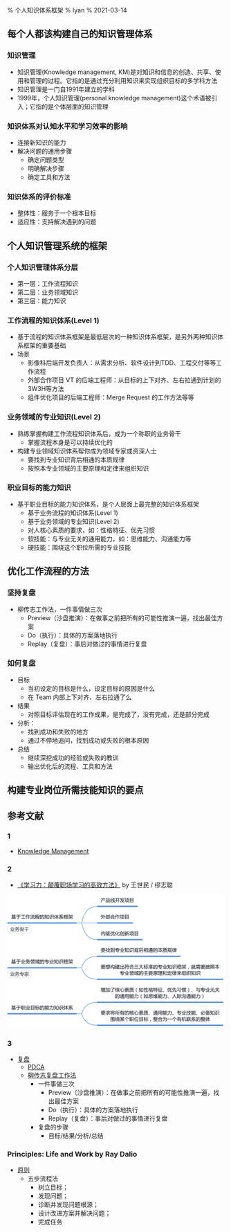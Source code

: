 % 个人知识体系框架
% lyan
% 2021-03-14

## 每个人都该构建自己的知识管理体系

### 知识管理

- 知识管理(Knowledge management, KM)是对知识和信息的创造、共享、使用和管理的过程。它指的是通过充分利用知识来实现组织目标的多学科方法
- 知识管理是一门自1991年建立的学科
- 1999年，个人知识管理(personal knowledge management)这个术语被引入；它指的是个体层面的知识管理

### 知识体系对认知水平和学习效率的影响

- 连接新知识的能力
- 解决问题的通用步骤
  - 确定问题类型
  - 明确解决步骤
  - 确定工具和方法

### 知识体系的评价标准

- 整体性：服务于一个根本目标
- 适应性：支持解决遇到的问题

## 个人知识管理系统的框架

### 个人知识管理体系分层

- 第一层：工作流程知识
- 第二层：业务领域知识
- 第三层：能力知识

### 工作流程的知识体系(Level 1)

- 基于流程的知识体系框架是最低层次的一种知识体系框架，是另外两种知识体系框架的重要基础
- 场景
  - 影像科后端开发负责人：从需求分析、软件设计到TDD、工程交付等等工作流程
  - 外部合作项目 VT 的后端工程师：从目标的上下对齐、左右拉通到计划的3W3H等方法
  - 组件优化项目的后端工程师：Merge Request 的工作方法等等

### 业务领域的专业知识(Level 2)

- 熟练掌握构建工作流程知识体系后，成为一个称职的业务骨干
  - 掌握流程本身是可以持续优化的
- 构建专业领域知识体系帮你成为领域专家或资深人士
  - 要找到专业知识背后相通的本质规律
  - 按照本专业领域的主要原理和定律来组织知识

### 职业目标的能力知识

- 基于职业目标的能力知识体系，是个人层面上最完整的知识体系框架
  - 基于业务流程的知识体系(Level 1)
  - 基于业务领域的专业知识(Level 2)
  - 对人核心素质的要求，如：性格特征、优先习惯
  - 软技能：与专业无关的通用能力，如：思维能力、沟通能力等
  - 硬技能：围绕这个职位所需的专业技能

## 优化工作流程的方法

### 坚持复盘

- 柳传志工作法，一件事情做三次
  - Preview（沙盘推演）：在做事之前把所有的可能性推演一遍，找出最佳方案
  - Do（执行）：具体的方案落地执行
  - Replay（复盘）：事后对做过的事情进行复盘

### 如何复盘

- 目标
  - 当初设定的目标是什么，设定目标的原因是什么
  - 在 Team 内部上下对齐、左右拉通了么
- 结果
  - 对照目标评估现在的工作成果，是完成了，没有完成，还是部分完成
- 分析：
  - 找到成功和失败的地方
  - 通过不停地追问，找到成功或失败的根本原因
- 总结
  - 继续深挖成功的经验或失败的教训
  - 输出优化后的流程、工具和方法

## 构建专业岗位所需技能知识的要点

## 参考文献

### 1

- [Knowledge Management](http://wiki.li3huo.com/Knowledge_Management)

### 2

- [《学习力：颠覆职场学习的高效方法》](http://wiki.li3huo.com/book/Learning_Ability_by_WangShimin) by 王世民 / 缪志聪

![知识管理三层结构](./km-3layers.png)

### 3

- [复盘](http://wiki.li3huo.com/Replay)
  - [PDCA]((http://wiki.li3huo.com/PDCA))
  - [柳传志复盘工作法](https://mp.weixin.qq.com/s/lWl1W_8Anhy5NS9PKeZyHA)
    - 一件事做三次
      - Preview（沙盘推演）：在做事之前把所有的可能性推演一遍，找出最佳方案
      - Do（执行）：具体的方案落地执行
      - Replay（复盘）：事后对做过的事情进行复盘
    - 复盘的步骤
      - 目标/结果/分析/总结

### Principles: Life and Work by Ray Dalio

- [原则](http://wiki.li3huo.com/book/Principles_Life_and_Work)
  - 五步流程法
    - 树立目标；
    - 发现问题；
    - 诊断并发现问题根源；
    - 设计改进方案并解决问题；
    - 完成任务
